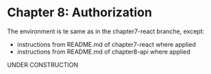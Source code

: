 Chapter 8: Authorization
========================

The environment is te same as in the chapter7-react branche, except:
- instructions from README.md of chapter7-react where applied
- instructions from README.md of chapter8-api where applied

UNDER CONSTRUCTION